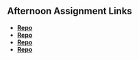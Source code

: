 ## Afternoon Assignment Links

* **[Repo](https://github.com/YouFoundTiffany/fs-journal)**
* **[Repo](https://github.com/YouFoundTiffany/coolsite)**
* **[Repo](https://github.com/YouFoundTiffany/assignment-08092023)**
* **[Repo](https://github.com/YouFoundTiffany/Partner-Copy-Site)**
